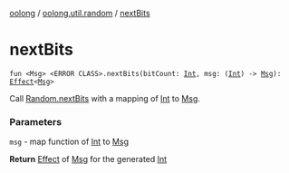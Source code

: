 [oolong](../index.md) / [oolong.util.random](index.md) / [nextBits](./next-bits.md)

# nextBits

`fun <Msg> <ERROR CLASS>.nextBits(bitCount: `[`Int`](https://kotlinlang.org/api/latest/jvm/stdlib/kotlin/-int/index.html)`, msg: (`[`Int`](https://kotlinlang.org/api/latest/jvm/stdlib/kotlin/-int/index.html)`) -> `[`Msg`](next-bits.md#Msg)`): `[`Effect`](../oolong/-effect.md)`<`[`Msg`](next-bits.md#Msg)`>`

Call [Random.nextBits](#) with a mapping of [Int](https://kotlinlang.org/api/latest/jvm/stdlib/kotlin/-int/index.html) to [Msg](next-bits.md#Msg).

### Parameters

`msg` - map function of [Int](https://kotlinlang.org/api/latest/jvm/stdlib/kotlin/-int/index.html) to [Msg](next-bits.md#Msg)

**Return**
[Effect](../oolong/-effect.md) of [Msg](next-bits.md#Msg) for the generated [Int](https://kotlinlang.org/api/latest/jvm/stdlib/kotlin/-int/index.html)

